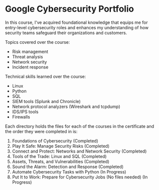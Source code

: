 # Google Cybersecurity Portfolio

In this course, I've acquired foundational knowledge that equips me for entry-level cybersecurity roles and enhances my understanding of how security teams safeguard their organizations and customers.

Topics covered over the course:

- Risk management
- Threat analysis
- Network security
- Incident response

Technical skills learned over the course:

- Linux
- Python
- SQL
- SIEM tools (Splunk and Chronicle)
- Network protocol analyzers (Wireshark and tcpdump)
- IDS/IPS tools
- Firewalls
  

Each directory holds the files for each of the courses in the certificate and the order they were completed in is:

1. Foundations of Cybersecurity (Completed)
2. Play It Safe: Manage Security Risks (Completed)
3. Connect and Protect: Networks and Network Security (Completed)
4. Tools of the Trade: Linux and SQL (Completed)
5. Assets, Threats, and Vulnerabilities (Completed)
6. Sound the Alarm: Detection and Response (Completed)
7. Automate Cybersecurity Tasks with Python (In Progress)
8. Put It to Work: Prepare for Cybersecurity Jobs (No files needed) (In Progress)
